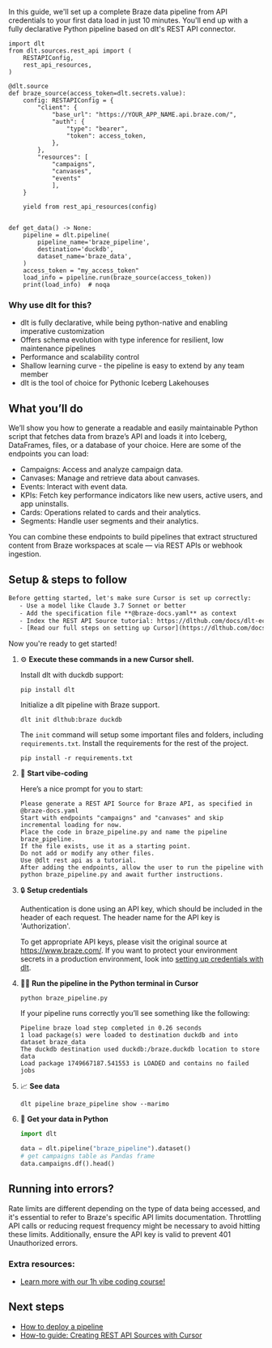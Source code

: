 In this guide, we'll set up a complete Braze data pipeline from API credentials to your first data load in just 10 minutes. You'll end up with a fully declarative Python pipeline based on dlt's REST API connector.

```python-outcome
import dlt
from dlt.sources.rest_api import (
    RESTAPIConfig,
    rest_api_resources,
)

@dlt.source
def braze_source(access_token=dlt.secrets.value):
    config: RESTAPIConfig = {
        "client": {
            "base_url": "https://YOUR_APP_NAME.api.braze.com/",
            "auth": {
                "type": "bearer",
                "token": access_token,
            },
        },
        "resources": [
            "campaigns",
            "canvases",
            "events"
            ],
    }

    yield from rest_api_resources(config)


def get_data() -> None:
    pipeline = dlt.pipeline(
        pipeline_name='braze_pipeline',
        destination='duckdb',
        dataset_name='braze_data', 
    )
    access_token = "my_access_token"
    load_info = pipeline.run(braze_source(access_token))
    print(load_info)  # noqa
```

### Why use dlt for this?

- dlt is fully declarative, while being python-native and enabling imperative customization
- Offers schema evolution with type inference for resilient, low maintenance pipelines
- Performance and scalability control
- Shallow learning curve - the pipeline is easy to extend by any team member
- dlt is the tool of choice for Pythonic Iceberg Lakehouses

## What you’ll do

We’ll show you how to generate a readable and easily maintainable Python script that fetches data from braze’s API and loads it into Iceberg, DataFrames, files, or a database of your choice. Here are some of the endpoints you can load:

- Campaigns: Access and analyze campaign data.
- Canvases: Manage and retrieve data about canvases.
- Events: Interact with event data.
- KPIs: Fetch key performance indicators like new users, active users, and app uninstalls.
- Cards: Operations related to cards and their analytics.
- Segments: Handle user segments and their analytics.

You can combine these endpoints to build pipelines that extract structured content from Braze workspaces at scale — via REST APIs or webhook ingestion.

## Setup & steps to follow

```default
Before getting started, let's make sure Cursor is set up correctly:
   - Use a model like Claude 3.7 Sonnet or better
   - Add the specification file **@braze-docs.yaml** as context
   - Index the REST API Source tutorial: https://dlthub.com/docs/dlt-ecosystem/verified-sources/rest_api/ and add it to context as **@dlt rest api**
   - [Read our full steps on setting up Cursor](https://dlthub.com/docs/dlt-ecosystem/llm-tooling/cursor-restapi#23-configuring-cursor-with-documentation)
```

Now you're ready to get started! 

1. ⚙️ **Execute these commands in a new Cursor shell.**
    
    Install dlt with duckdb support:
    ```shell
    pip install dlt
    ```

    Initialize a dlt pipeline with Braze support.
    ```shell
    dlt init dlthub:braze duckdb
    ```

    The `init` command will setup some important files and folders, including `requirements.txt`. Install the requirements for the rest of the project.
    ```shell
    pip install -r requirements.txt
    ```
    
2. 🤠 **Start vibe-coding**
    
    Here’s a nice prompt for you to start: 
    
    ```prompt
    Please generate a REST API Source for Braze API, as specified in @braze-docs.yaml 
    Start with endpoints "campaigns" and "canvases" and skip incremental loading for now. 
    Place the code in braze_pipeline.py and name the pipeline braze_pipeline. 
    If the file exists, use it as a starting point. 
    Do not add or modify any other files. 
    Use @dlt rest api as a tutorial. 
    After adding the endpoints, allow the user to run the pipeline with python braze_pipeline.py and await further instructions.
    ```

    
3. 🔒 **Setup credentials** 
    
    Authentication is done using an API key, which should be included in the header of each request. The header name for the API key is 'Authorization'.
    
    To get appropriate API keys, please visit the original source at https://www.braze.com/.
    If you want to protect your environment secrets in a production environment, look into [setting up credentials with dlt](https://dlthub.com/docs/walkthroughs/add_credentials).
    
4. 🏃‍♀️ **Run the pipeline in the Python terminal in Cursor**
    
    ```shell
    python braze_pipeline.py
    ```
    
    If your pipeline runs correctly you’ll see something like the following:
    
    ```shell
    Pipeline braze load step completed in 0.26 seconds
    1 load package(s) were loaded to destination duckdb and into dataset braze_data
    The duckdb destination used duckdb:/braze.duckdb location to store data
    Load package 1749667187.541553 is LOADED and contains no failed jobs
    ```
    
5. 📈 **See data**
    
    ```shell
    dlt pipeline braze_pipeline show --marimo
    ```
    
6. 🐍 **Get your data in Python**
    
    ```python
    import dlt

   data = dlt.pipeline("braze_pipeline").dataset()
   # get campaigns table as Pandas frame
   data.campaigns.df().head()
    ```

## Running into errors?

Rate limits are different depending on the type of data being accessed, and it's essential to refer to Braze's specific API limits documentation. Throttling API calls or reducing request frequency might be necessary to avoid hitting these limits. Additionally, ensure the API key is valid to prevent 401 Unauthorized errors.

### Extra resources:

- [Learn more with our 1h vibe coding course!](https://www.youtube.com/watch?v=GGid70rnJuM)

## Next steps

- [How to deploy a pipeline](https://dlthub.com/docs/walkthroughs/deploy-a-pipeline)
- [How-to guide: Creating REST API Sources with Cursor](https://dlthub.com/docs/dlt-ecosystem/llm-tooling/cursor-restapi)
